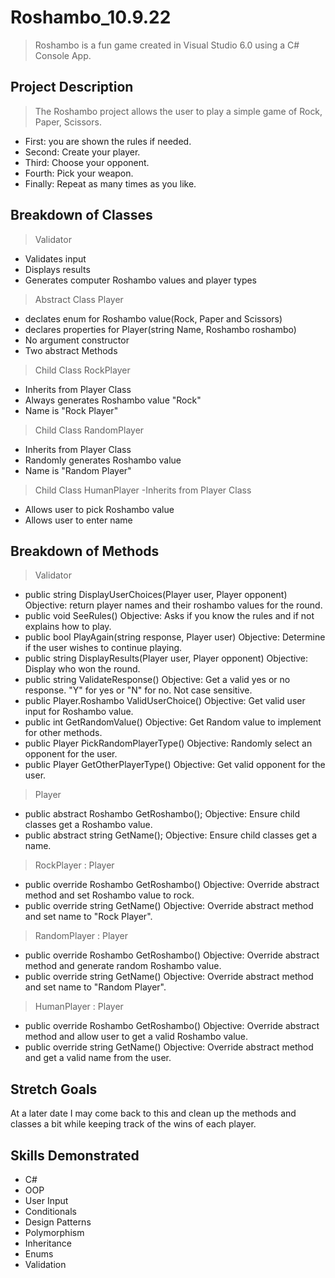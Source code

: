 # Roshambo_10.9.22
> Roshambo is a fun game created in Visual Studio 6.0 using a C# Console App.

## Project Description
> The Roshambo project allows the user to play a simple game of Rock, Paper, Scissors.
- First: you are shown the rules if needed.
- Second: Create your player.
- Third: Choose your opponent.
- Fourth: Pick your weapon.
- Finally: Repeat as many times as you like.

## Breakdown of Classes
> Validator
- Validates input
- Displays results
- Generates computer Roshambo values and player types
> Abstract Class Player
- declates enum for Roshambo value(Rock, Paper and Scissors)
- declares properties for Player(string Name, Roshambo roshambo)
- No argument constructor
- Two abstract Methods
> Child Class RockPlayer
- Inherits from Player Class
- Always generates Roshambo value "Rock"
- Name is "Rock Player"
> Child Class RandomPlayer
- Inherits from Player Class
- Randomly generates Roshambo value
- Name is "Random Player"
> Child Class HumanPlayer
-Inherits from Player Class
- Allows user to pick Roshambo value
- Allows user to enter name

## Breakdown of Methods
> Validator
- public string DisplayUserChoices(Player user, Player opponent) Objective: return player names and their roshambo values for the round.
- public void SeeRules() Objective: Asks if you know the rules and if not explains how to play.
- public bool PlayAgain(string response, Player user) Objective: Determine if the user wishes to continue playing.
- public string DisplayResults(Player user, Player opponent) Objective: Display who won the round.
- public string ValidateResponse() Objective: Get a valid yes or no response. "Y" for yes or "N" for no.  Not case sensitive.
- public Player.Roshambo ValidUserChoice() Objective: Get valid user input for Roshambo value.
- public int GetRandomValue() Objective: Get Random value to implement for other methods.
- public Player PickRandomPlayerType() Objective: Randomly select an opponent for the user.
- public Player GetOtherPlayerType() Objective: Get valid opponent for the user.
> Player
- public abstract Roshambo GetRoshambo();  Objective: Ensure child classes get a Roshambo value.
- public abstract string GetName(); Objective: Ensure child classes get a name.
> RockPlayer : Player
- public override Roshambo GetRoshambo() Objective: Override abstract method and set Roshambo value to rock.
- public override string GetName() Objective: Override abstract method and set name to "Rock Player".
> RandomPlayer : Player
- public override Roshambo GetRoshambo() Objective: Override abstract method and generate random Roshambo value.
- public override string GetName() Objective: Override abstract method and set name to "Random Player".
> HumanPlayer : Player
- public override Roshambo GetRoshambo() Objective: Override abstract method and allow user to get a valid Roshambo value.
- public override string GetName() Objective: Override abstract method and get a valid name from the user.

## Stretch Goals
At a later date I may come back to this and clean up the methods and classes a bit while keeping track of the wins of each player.

## Skills Demonstrated
- C#
- OOP
- User Input
- Conditionals
- Design Patterns
- Polymorphism
- Inheritance
- Enums
- Validation
